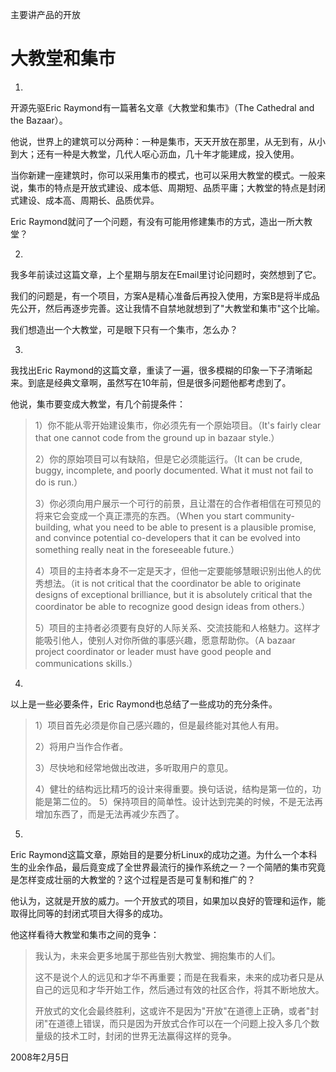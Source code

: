 主要讲产品的开放

# 大教堂和集市

1.

开源先驱Eric Raymond有一篇著名文章《大教堂和集市》（The Cathedral and the Bazaar）。

他说，世界上的建筑可以分两种：一种是集市，天天开放在那里，从无到有，从小到大；还有一种是大教堂，几代人呕心沥血，几十年才能建成，投入使用。

当你新建一座建筑时，你可以采用集市的模式，也可以采用大教堂的模式。一般来说，集市的特点是开放式建设、成本低、周期短、品质平庸；大教堂的特点是封闭式建设、成本高、周期长、品质优异。

Eric Raymond就问了一个问题，有没有可能用修建集市的方式，造出一所大教堂？

2.

我多年前读过这篇文章，上个星期与朋友在Email里讨论问题时，突然想到了它。

我们的问题是，有一个项目，方案A是精心准备后再投入使用，方案B是将半成品先公开，然后再逐步完善。这让我情不自禁地就想到了"大教堂和集市"这个比喻。

我们想造出一个大教堂，可是眼下只有一个集市，怎么办？

3.

我找出Eric Raymond的这篇文章，重读了一遍，很多模糊的印象一下子清晰起来。到底是经典文章啊，虽然写在10年前，但是很多问题他都考虑到了。

他说，集市要变成大教堂，有几个前提条件：

> 1）你不能从零开始建设集市，你必须先有一个原始项目。（It's fairly clear that one cannot code from the ground up in bazaar style.）
> 
> 2）你的原始项目可以有缺陷，但是它必须能运行。（It can be crude, buggy, incomplete, and poorly documented. What it must not fail to do is run.）
> 
> 3）你必须向用户展示一个可行的前景，且让潜在的合作者相信在可预见的将来它会变成一个真正漂亮的东西。（When you start community-building, what you need to be able to present is a plausible promise, and convince potential co-developers that it can be evolved into something really neat in the foreseeable future.）
> 
> 4）项目的主持者本身不一定是天才，但他一定要能够慧眼识别出他人的优秀想法。（it is not critical that the coordinator be able to originate designs of exceptional brilliance, but it is absolutely critical that the coordinator be able to recognize good design ideas from others.）
> 
> 5）项目的主持者必须要有良好的人际关系、交流技能和人格魅力。这样才能吸引他人，使别人对你所做的事感兴趣，愿意帮助你。（A bazaar project coordinator or leader must have good people and communications skills.）

4.

以上是一些必要条件，Eric Raymond也总结了一些成功的充分条件。

> 1）项目首先必须是你自己感兴趣的，但是最终能对其他人有用。
> 
> 2）将用户当作合作者。
> 
> 3）尽快地和经常地做出改进，多听取用户的意见。
> 
> 4）健壮的结构远比精巧的设计来得重要。换句话说，结构是第一位的，功能是第二位的。
> 5）保持项目的简单性。设计达到完美的时候，不是无法再增加东西了，而是无法再减少东西了。

5.

Eric Raymond这篇文章，原始目的是要分析Linux的成功之道。为什么一个本科生的业余作品，最后竟变成了全世界最流行的操作系统之一？一个简陋的集市究竟是怎样变成壮丽的大教堂的？这个过程是否是可复制和推广的？

他认为，这就是开放的威力。一个开放式的项目，如果加以良好的管理和运作，能取得比同等的封闭式项目大得多的成功。

他这样看待大教堂和集市之间的竞争：

> 我认为，未来会更多地属于那些告别大教堂、拥抱集市的人们。
> 
> 这不是说个人的远见和才华不再重要；而是在我看来，未来的成功者只是从自己的远见和才华开始工作，然后通过有效的社区合作，将其不断地放大。
> 
> 开放式的文化会最终胜利，这或许不是因为"开放"在道德上正确，或者"封闭"在道德上错误，而只是因为开放式合作可以在一个问题上投入多几个数量级的技术工时，封闭的世界无法赢得这样的竞争。

2008年2月5日
